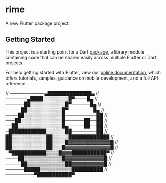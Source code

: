 # rime

A new Flutter package project.

## Getting Started

This project is a starting point for a Dart
[package](https://flutter.dev/developing-packages/),
a library module containing code that can be shared easily across
multiple Flutter or Dart projects.

For help getting started with Flutter, view our 
[online documentation](https://flutter.dev/docs), which offers tutorials, 
samples, guidance on mobile development, and a full API reference.

// ───────────▄██████████████▄
// ───────▄████░░░░░░░░█▀────█▄
// ──────██░░░░░░░░░░░█▀──────█▄
// ─────██░░░░░░░░░░░█▀────────█▄
// ────██░░░░░░░░░░░░█──────────██
// ───██░░░░░░░░░░░░░█──────██──██
// ──██░░░░░░░░░░░░░░█▄─────██──██
// ─████████████░░░░░░██────────██
// ██░░░░░░░░░░░██░░░░░█████████████
// ██░░░░░░░░░░░██░░░░█▓▓▓▓▓▓▓▓▓▓▓▓▓█
// ██░░░░░░░░░░░██░░░█▓▓▓▓▓▓▓▓▓▓▓▓▓▓█
// ─▀███████████▒▒▒▒█▓▓▓███████████▀
// ────██▒▒▒▒▒▒▒▒▒▒▒▒█▓▓▓▓▓▓▓▓▓▓▓▓█
// ─────██▒▒▒▒▒▒▒▒▒▒▒▒██▓▓▓▓▓▓▓▓▓▓█
// ──────█████▒▒▒▒▒▒▒▒▒▒██████████
// ─────────▀███████████▀
